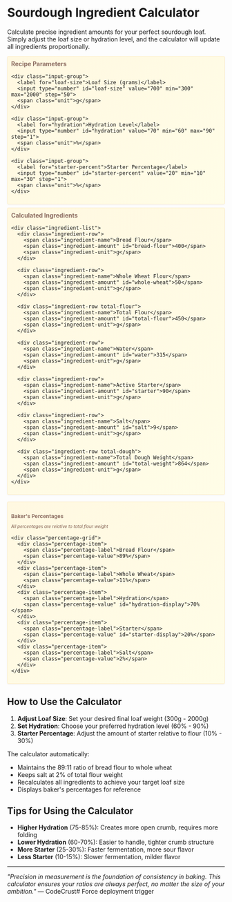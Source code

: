 # Sourdough Ingredient Calculator

Calculate precise ingredient amounts for your perfect sourdough loaf. Simply adjust the loaf size or hydration level, and the calculator will update all ingredients proportionally.

<div class="calculator-container">
  <div class="calculator-card">
    <h2>Recipe Parameters</h2>
    
    <div class="input-group">
      <label for="loaf-size">Loaf Size (grams)</label>
      <input type="number" id="loaf-size" value="700" min="300" max="2000" step="50">
      <span class="unit">g</span>
    </div>
    
    <div class="input-group">
      <label for="hydration">Hydration Level</label>
      <input type="number" id="hydration" value="70" min="60" max="90" step="1">
      <span class="unit">%</span>
    </div>
    
    <div class="input-group">
      <label for="starter-percent">Starter Percentage</label>
      <input type="number" id="starter-percent" value="20" min="10" max="30" step="1">
      <span class="unit">%</span>
    </div>
  </div>
  
  <div class="results-card">
    <h2>Calculated Ingredients</h2>
    
    <div class="ingredient-list">
      <div class="ingredient-row">
        <span class="ingredient-name">Bread Flour</span>
        <span class="ingredient-amount" id="bread-flour">400</span>
        <span class="ingredient-unit">g</span>
      </div>
      
      <div class="ingredient-row">
        <span class="ingredient-name">Whole Wheat Flour</span>
        <span class="ingredient-amount" id="whole-wheat">50</span>
        <span class="ingredient-unit">g</span>
      </div>
      
      <div class="ingredient-row total-flour">
        <span class="ingredient-name">Total Flour</span>
        <span class="ingredient-amount" id="total-flour">450</span>
        <span class="ingredient-unit">g</span>
      </div>
      
      <div class="ingredient-row">
        <span class="ingredient-name">Water</span>
        <span class="ingredient-amount" id="water">315</span>
        <span class="ingredient-unit">g</span>
      </div>
      
      <div class="ingredient-row">
        <span class="ingredient-name">Active Starter</span>
        <span class="ingredient-amount" id="starter">90</span>
        <span class="ingredient-unit">g</span>
      </div>
      
      <div class="ingredient-row">
        <span class="ingredient-name">Salt</span>
        <span class="ingredient-amount" id="salt">9</span>
        <span class="ingredient-unit">g</span>
      </div>
      
      <div class="ingredient-row total-dough">
        <span class="ingredient-name">Total Dough Weight</span>
        <span class="ingredient-amount" id="total-weight">864</span>
        <span class="ingredient-unit">g</span>
      </div>
    </div>
  </div>
  
  <div class="baker-percentages">
    <h3>Baker's Percentages</h3>
    <p class="percentage-info">All percentages are relative to total flour weight</p>
    
    <div class="percentage-grid">
      <div class="percentage-item">
        <span class="percentage-label">Bread Flour</span>
        <span class="percentage-value">89%</span>
      </div>
      <div class="percentage-item">
        <span class="percentage-label">Whole Wheat</span>
        <span class="percentage-value">11%</span>
      </div>
      <div class="percentage-item">
        <span class="percentage-label">Hydration</span>
        <span class="percentage-value" id="hydration-display">70%</span>
      </div>
      <div class="percentage-item">
        <span class="percentage-label">Starter</span>
        <span class="percentage-value" id="starter-display">20%</span>
      </div>
      <div class="percentage-item">
        <span class="percentage-label">Salt</span>
        <span class="percentage-value">2%</span>
      </div>
    </div>
  </div>
</div>

<script>
// Sourdough Calculator Logic
(function() {
  // Get input elements
  const loafSizeInput = document.getElementById('loaf-size');
  const hydrationInput = document.getElementById('hydration');
  const starterPercentInput = document.getElementById('starter-percent');
  
  // Get output elements
  const breadFlourEl = document.getElementById('bread-flour');
  const wholeWheatEl = document.getElementById('whole-wheat');
  const totalFlourEl = document.getElementById('total-flour');
  const waterEl = document.getElementById('water');
  const starterEl = document.getElementById('starter');
  const saltEl = document.getElementById('salt');
  const totalWeightEl = document.getElementById('total-weight');
  const hydrationDisplayEl = document.getElementById('hydration-display');
  const starterDisplayEl = document.getElementById('starter-display');
  
  // Constants
  const BREAD_FLOUR_RATIO = 0.89; // 89% of total flour
  const WHOLE_WHEAT_RATIO = 0.11; // 11% of total flour
  const SALT_PERCENTAGE = 0.02; // 2% of flour weight
  
  function calculateIngredients() {
    const targetLoafSize = parseFloat(loafSizeInput.value);
    const hydrationPercent = parseFloat(hydrationInput.value) / 100;
    const starterPercent = parseFloat(starterPercentInput.value) / 100;
    
    // Back-calculate flour amount from target loaf size
    // Total = Flour + Water + Starter + Salt
    // Total = Flour + (Flour * Hydration) + (Flour * StarterPercent) + (Flour * 0.02)
    // Total = Flour * (1 + Hydration + StarterPercent + 0.02)
    const totalFlour = targetLoafSize / (1 + hydrationPercent + starterPercent + SALT_PERCENTAGE);
    
    // Calculate individual ingredients
    const breadFlour = Math.round(totalFlour * BREAD_FLOUR_RATIO);
    const wholeWheat = Math.round(totalFlour * WHOLE_WHEAT_RATIO);
    const actualTotalFlour = breadFlour + wholeWheat;
    const water = Math.round(actualTotalFlour * hydrationPercent);
    const starter = Math.round(actualTotalFlour * starterPercent);
    const salt = Math.round(actualTotalFlour * SALT_PERCENTAGE);
    const totalWeight = actualTotalFlour + water + starter + salt;
    
    // Update display
    breadFlourEl.textContent = breadFlour;
    wholeWheatEl.textContent = wholeWheat;
    totalFlourEl.textContent = actualTotalFlour;
    waterEl.textContent = water;
    starterEl.textContent = starter;
    saltEl.textContent = salt;
    totalWeightEl.textContent = totalWeight;
    hydrationDisplayEl.textContent = hydrationInput.value + '%';
    starterDisplayEl.textContent = starterPercentInput.value + '%';
  }
  
  // Add event listeners
  loafSizeInput.addEventListener('input', calculateIngredients);
  hydrationInput.addEventListener('input', calculateIngredients);
  starterPercentInput.addEventListener('input', calculateIngredients);
  
  // Initial calculation
  calculateIngredients();
})();
</script>

<style>
.calculator-container {
  display: grid;
  gap: 0.5rem;
  margin: 0.5rem 0;
}

.calculator-card, .results-card, .baker-percentages {
  background: linear-gradient(135deg, #fff8e1 0%, #fffde7 100%);
  border-radius: 3px;
  padding: 0.5rem;
  box-shadow: 0 1px 3px rgba(141, 110, 99, 0.1);
  border: 1px solid rgba(255, 183, 77, 0.2);
}

.calculator-card h2, .results-card h2 {
  color: #8d6e63;
  margin-top: 0;
  margin-bottom: 0.375rem;
  font-size: 0.875rem;
}

.input-group {
  margin-bottom: 0.375rem;
  display: grid;
  grid-template-columns: 1fr auto auto;
  align-items: center;
  gap: 0.25rem;
}

.input-group label {
  font-weight: 600;
  color: #5d4037;
  font-size: 0.75rem;
}

.input-group input {
  padding: 0.1875rem 0.25rem;
  border: 1px solid #ffb74d;
  border-radius: 2px;
  font-size: 0.7rem;
  font-weight: 600;
  text-align: center;
  width: 60px;
  transition: all 0.3s ease;
}

.input-group input:focus {
  outline: none;
  border-color: #8d6e63;
  box-shadow: 0 0 0 3px rgba(141, 110, 99, 0.1);
}

.unit {
  font-weight: 600;
  color: #8d6e63;
  font-size: 0.7rem;
}

.ingredient-list {
  display: flex;
  flex-direction: column;
  gap: 0.1875rem;
}

.ingredient-row {
  display: grid;
  grid-template-columns: 1fr auto auto;
  align-items: center;
  padding: 0.1875rem;
  background: rgba(255, 255, 255, 0.7);
  border-radius: 2px;
  transition: background 0.2s ease;
}

.ingredient-row:hover {
  background: rgba(255, 255, 255, 0.9);
}

.ingredient-name {
  font-weight: 500;
  color: #5d4037;
  font-size: 0.7rem;
}

.ingredient-amount {
  font-size: 0.7rem;
  font-weight: 700;
  color: #8d6e63;
  text-align: right;
  min-width: 15px;
}

.ingredient-unit {
  color: #8d6e63;
  font-weight: 600;
  margin-left: 0.125rem;
  font-size: 0.7rem;
}

.total-flour, .total-dough {
  background: linear-gradient(135deg, #ffb74d 0%, #ffa726 100%) !important;
  color: white;
  font-weight: 700;
  margin-top: 0.125rem;
}

.total-flour .ingredient-name,
.total-flour .ingredient-amount,
.total-flour .ingredient-unit,
.total-dough .ingredient-name,
.total-dough .ingredient-amount,
.total-dough .ingredient-unit {
  color: white !important;
}

.baker-percentages {
  margin-top: 0.5rem;
}

.baker-percentages h3 {
  color: #8d6e63;
  margin-bottom: 0.125rem;
  font-size: 0.75rem;
}

.percentage-info {
  color: #795548;
  font-style: italic;
  margin-bottom: 0.375rem;
  font-size: 0.625rem;
}

.percentage-grid {
  display: grid;
  grid-template-columns: repeat(auto-fit, minmax(37.5px, 1fr));
  gap: 0.25rem;
}

.percentage-item {
  background: white;
  padding: 0.25rem;
  border-radius: 2px;
  text-align: center;
  border: 1px solid rgba(141, 110, 99, 0.2);
}

.percentage-label {
  display: block;
  font-size: 0.625rem;
  color: #795548;
  margin-bottom: 0.125rem;
}

.percentage-value {
  display: block;
  font-size: 0.7rem;
  font-weight: 700;
  color: #8d6e63;
}

/* Responsive design */
@media (max-width: 768px) {
  .input-group {
    grid-template-columns: 1fr;
    text-align: center;
  }
  
  .input-group input {
    width: 100%;
    max-width: 100px;
    margin: 0 auto;
  }
  
  .ingredient-row {
    grid-template-columns: 1fr auto auto;
  }
}
</style>

## How to Use the Calculator

1. **Adjust Loaf Size**: Set your desired final loaf weight (300g - 2000g)
2. **Set Hydration**: Choose your preferred hydration level (60% - 90%)
3. **Starter Percentage**: Adjust the amount of starter relative to flour (10% - 30%)

The calculator automatically:
- Maintains the 89:11 ratio of bread flour to whole wheat
- Keeps salt at 2% of total flour weight
- Recalculates all ingredients to achieve your target loaf size
- Displays baker's percentages for reference

## Tips for Using the Calculator

- **Higher Hydration** (75-85%): Creates more open crumb, requires more folding
- **Lower Hydration** (60-70%): Easier to handle, tighter crumb structure
- **More Starter** (25-30%): Faster fermentation, more sour flavor
- **Less Starter** (10-15%): Slower fermentation, milder flavor

---

*"Precision in measurement is the foundation of consistency in baking. This calculator ensures your ratios are always perfect, no matter the size of your ambition."* — CodeCrust# Force deployment trigger

